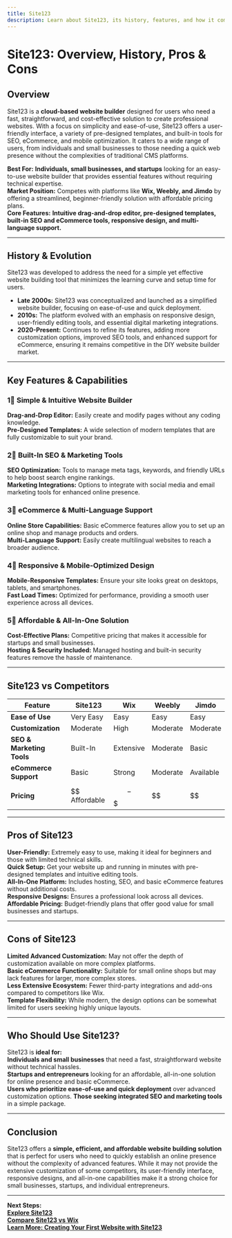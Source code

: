 ```yaml
---
title: Site123
description: Learn about Site123, its history, features, and how it compares to other website builders.
---
```


# **Site123: Overview, History, Pros & Cons**

## **Overview**  
Site123 is a **cloud-based website builder** designed for users who need a fast, straightforward, and cost-effective solution to create professional websites. With a focus on simplicity and ease-of-use, Site123 offers a user-friendly interface, a variety of pre-designed templates, and built-in tools for SEO, eCommerce, and mobile optimization. It caters to a wide range of users, from individuals and small businesses to those needing a quick web presence without the complexities of traditional CMS platforms.

 **Best For:** **Individuals, small businesses, and startups** looking for an easy-to-use website builder that provides essential features without requiring technical expertise.  
 **Market Position:** Competes with platforms like **Wix, Weebly, and Jimdo** by offering a streamlined, beginner-friendly solution with affordable pricing plans.  
 **Core Features:** **Intuitive drag-and-drop editor, pre-designed templates, built-in SEO and eCommerce tools, responsive design, and multi-language support.**

---

## **History & Evolution**  
Site123 was developed to address the need for a simple yet effective website building tool that minimizes the learning curve and setup time for users.

- **Late 2000s:** Site123 was conceptualized and launched as a simplified website builder, focusing on ease-of-use and quick deployment.
- **2010s:** The platform evolved with an emphasis on responsive design, user-friendly editing tools, and essential digital marketing integrations.
- **2020-Present:** Continues to refine its features, adding more customization options, improved SEO tools, and enhanced support for eCommerce, ensuring it remains competitive in the DIY website builder market.

---

## **Key Features & Capabilities**

### **1⃣ Simple & Intuitive Website Builder**
 **Drag-and-Drop Editor:** Easily create and modify pages without any coding knowledge.  
 **Pre-Designed Templates:** A wide selection of modern templates that are fully customizable to suit your brand.

### **2⃣ Built-In SEO & Marketing Tools**
 **SEO Optimization:** Tools to manage meta tags, keywords, and friendly URLs to help boost search engine rankings.  
 **Marketing Integrations:** Options to integrate with social media and email marketing tools for enhanced online presence.

### **3⃣ eCommerce & Multi-Language Support**
 **Online Store Capabilities:** Basic eCommerce features allow you to set up an online shop and manage products and orders.  
 **Multi-Language Support:** Easily create multilingual websites to reach a broader audience.

### **4⃣ Responsive & Mobile-Optimized Design**
 **Mobile-Responsive Templates:** Ensure your site looks great on desktops, tablets, and smartphones.  
 **Fast Load Times:** Optimized for performance, providing a smooth user experience across all devices.

### **5⃣ Affordable & All-In-One Solution**
 **Cost-Effective Plans:** Competitive pricing that makes it accessible for startups and small businesses.  
 **Hosting & Security Included:** Managed hosting and built-in security features remove the hassle of maintenance.

---

## **Site123 vs Competitors**

| Feature                   | Site123         | Wix             | Weebly           | Jimdo            |
|---------------------------|-----------------|-----------------|------------------|------------------|
| **Ease of Use**           |  Very Easy    |  Easy         |  Easy          |  Easy          |
| **Customization**         |  Moderate     |  High         |  Moderate      |  Moderate      |
| **SEO & Marketing Tools** |  Built-In     |  Extensive    |  Moderate      |  Basic         |
| **eCommerce Support**     |  Basic        |  Strong       |  Moderate      |  Available     |
| **Pricing**               | $$ Affordable   | $$-$$$         | $$               | $$               |

---

## **Pros of Site123**  
 **User-Friendly:** Extremely easy to use, making it ideal for beginners and those with limited technical skills.  
 **Quick Setup:** Get your website up and running in minutes with pre-designed templates and intuitive editing tools.  
 **All-In-One Platform:** Includes hosting, SEO, and basic eCommerce features without additional costs.  
 **Responsive Designs:** Ensures a professional look across all devices.  
 **Affordable Pricing:** Budget-friendly plans that offer good value for small businesses and startups.

---

## **Cons of Site123**  
 **Limited Advanced Customization:** May not offer the depth of customization available on more complex platforms.  
 **Basic eCommerce Functionality:** Suitable for small online shops but may lack features for larger, more complex stores.  
 **Less Extensive Ecosystem:** Fewer third-party integrations and add-ons compared to competitors like Wix.  
 **Template Flexibility:** While modern, the design options can be somewhat limited for users seeking highly unique layouts.

---

## **Who Should Use Site123?**  
Site123 is **ideal for:**  
 **Individuals and small businesses** that need a fast, straightforward website without technical hassles.  
 **Startups and entrepreneurs** looking for an affordable, all-in-one solution for online presence and basic eCommerce.  
 **Users who prioritize ease-of-use and quick deployment** over advanced customization options.
 **Those seeking integrated SEO and marketing tools** in a simple package.

---

## **Conclusion**  
Site123 offers a **simple, efficient, and affordable website building solution** that is perfect for users who need to quickly establish an online presence without the complexity of advanced features. While it may not provide the extensive customization of some competitors, its user-friendly interface, responsive designs, and all-in-one capabilities make it a strong choice for small businesses, startups, and individual entrepreneurs.

---

 **Next Steps:**  
 **[Explore Site123](https://www.site123.com/)**  
 **[Compare Site123 vs Wix](#)**  
 **[Learn More: Creating Your First Website with Site123](#)**
